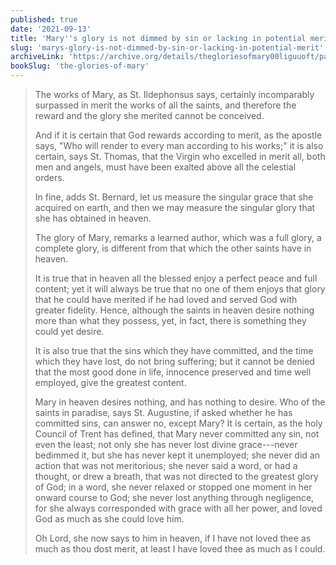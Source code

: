 ```yaml
---
published: true
date: '2021-09-13'
title: 'Mary''s glory is not dimmed by sin or lacking in potential merit'
slug: 'marys-glory-is-not-dimmed-by-sin-or-lacking-in-potential-merit'
archiveLink: 'https://archive.org/details/thegloriesofmary00liguuoft/page/506?view=theater'
bookSlug: 'the-glories-of-mary'
---
```


> The works of Mary, as St. Ildephonsus says, certainly incomparably surpassed in merit the works of all the saints, and therefore the reward and the glory she merited cannot be conceived.
>
> And if it is certain that God rewards according to merit, as the apostle says, "Who will render to every man according to his works;" it is also certain, says St. Thomas, that the Virgin who excelled in merit all, both men and angels, must have been exalted above all the celestial orders.
>
> In fine, adds St. Bernard, let us measure the singular grace that she acquired on earth, and then we may measure the singular glory that she has obtained in heaven.
>
> The glory of Mary, remarks a learned author, which was a full glory, a complete glory, is different from that which the other saints have in heaven.
>
> It is true that in heaven all the blessed enjoy a perfect peace and full content; yet it will always be true that no one of them enjoys that glory that he could have merited if he had loved and served God with greater fidelity. Hence, although the saints in heaven desire nothing more than what they possess, yet, in fact, there is something they could yet desire.
>
> It is also true that the sins which they have committed, and the time which they have lost, do not bring suffering; but it cannot be denied that the most good done in life, innocence preserved and time well employed, give the greatest content.
>
> Mary in heaven desires nothing, and has nothing to desire. Who of the saints in paradise, says St. Augustine, if asked whether he has committed sins, can answer no, except Mary? It is certain, as the holy Council of Trent has defined, that Mary never committed any sin, not even the least; not only she has never lost divine grace---never bedimmed it, but she has never kept it unemployed; she never did an action that was not meritorious; she never said a word, or had a thought, or drew a breath, that was not directed to the greatest glory of God; in a word, she never relaxed or stopped one moment in her onward course to God; she never lost anything through negligence, for she always corresponded with grace with all her power, and loved God as much as she could love him.
>
> Oh Lord, she now says to him in heaven, if I have not loved thee as much as thou dost merit, at least I have loved thee as much as I could.